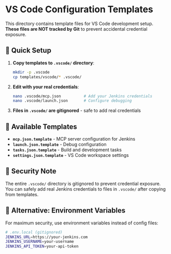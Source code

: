 # VS Code Configuration Templates

This directory contains template files for VS Code development setup. **These files are NOT tracked by Git** to prevent accidental credential exposure.

## 🚀 **Quick Setup**

1. **Copy templates to `.vscode/` directory**:
   ```bash
   mkdir -p .vscode
   cp templates/vscode/* .vscode/
   ```

2. **Edit with your real credentials**:
   ```bash
   nano .vscode/mcp.json          # Add your Jenkins credentials
   nano .vscode/launch.json       # Configure debugging
   ```

3. **Files in `.vscode/` are gitignored** - safe to add real credentials

## 📁 **Available Templates**

- **`mcp.json.template`** - MCP server configuration for Jenkins
- **`launch.json.template`** - Debug configuration  
- **`tasks.json.template`** - Build and development tasks
- **`settings.json.template`** - VS Code workspace settings

## 🔐 **Security Note**

The entire `.vscode/` directory is gitignored to prevent credential exposure. You can safely add real Jenkins credentials to files in `.vscode/` after copying from templates.

## 🎯 **Alternative: Environment Variables**

For maximum security, use environment variables instead of config files:

```bash
# .env.local (gitignored)
JENKINS_URL=https://your-jenkins.com
JENKINS_USERNAME=your-username
JENKINS_API_TOKEN=your-api-token
```
